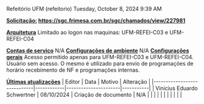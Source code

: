 Refeitório UFM (refeitorio)
Tuesday, October 8, 2024
9:39 AM

**<u>Solicitação:</u> <https://sgc.frimesa.com.br/sgc/chamados/view/227981>**

**<u>Arquitetura</u>**
Limitado ao logon nas maquinas: UFM-REFEI-C03 e UFM-REFEI-C04

**<u>Contas de serviço</u>**
N/A
**<u>Configurações de ambiente</u>**
N/A
**<u>Configurações gerais</u>**
Acesso permitido apenas para UFM-REFEI-C03 e UFM-REFEI-C04. Usuário sem acesso. O mesmo é utilizado para envio de programações de horário recebimento de NF e programações internas.

**<u>Últimas atualizações</u>**
| Editor                      | Data       | Motivo               | Alteração |
|-----------------------------|------------|----------------------|-----------|
| Vinicius Eduardo Schwertner | 08/10/2024 | Criação de documento | N/A       |
|                             |            |                      |           |
|                             |            |                      |           |

